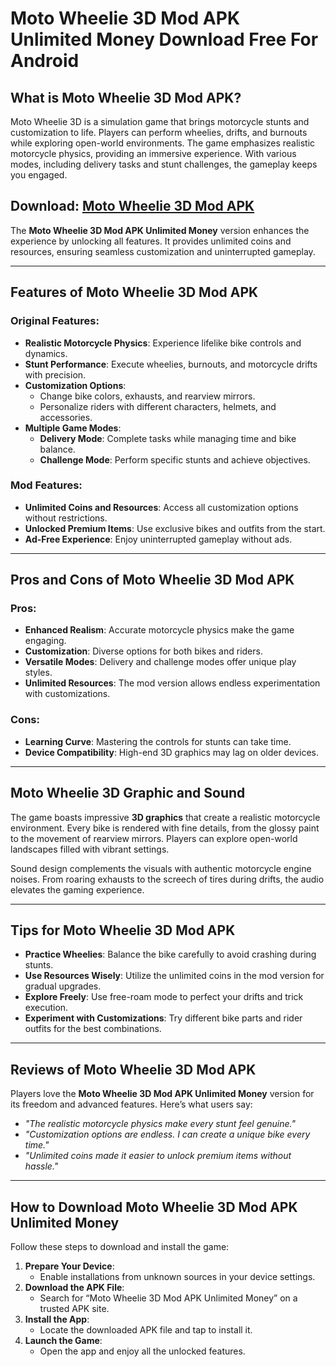 # Moto Wheelie 3D Mod APK Unlimited Money Download Free For Android

## What is Moto Wheelie 3D Mod APK?

Moto Wheelie 3D is a simulation game that brings motorcycle stunts and customization to life. Players can perform wheelies, drifts, and burnouts while exploring open-world environments. The game emphasizes realistic motorcycle physics, providing an immersive experience. With various modes, including delivery tasks and stunt challenges, the gameplay keeps you engaged.

## Download: [Moto Wheelie 3D Mod APK](https://modhello.com/moto-wheelie-3d-1/)

The **Moto Wheelie 3D Mod APK Unlimited Money** version enhances the experience by unlocking all features. It provides unlimited coins and resources, ensuring seamless customization and uninterrupted gameplay.

---

## Features of Moto Wheelie 3D Mod APK

### Original Features:
- **Realistic Motorcycle Physics**: Experience lifelike bike controls and dynamics.
- **Stunt Performance**: Execute wheelies, burnouts, and motorcycle drifts with precision.
- **Customization Options**:
  - Change bike colors, exhausts, and rearview mirrors.
  - Personalize riders with different characters, helmets, and accessories.
- **Multiple Game Modes**:
  - **Delivery Mode**: Complete tasks while managing time and bike balance.
  - **Challenge Mode**: Perform specific stunts and achieve objectives.

### Mod Features:
- **Unlimited Coins and Resources**: Access all customization options without restrictions.
- **Unlocked Premium Items**: Use exclusive bikes and outfits from the start.
- **Ad-Free Experience**: Enjoy uninterrupted gameplay without ads.

---

## Pros and Cons of Moto Wheelie 3D Mod APK

### Pros:
- **Enhanced Realism**: Accurate motorcycle physics make the game engaging.
- **Customization**: Diverse options for both bikes and riders.
- **Versatile Modes**: Delivery and challenge modes offer unique play styles.
- **Unlimited Resources**: The mod version allows endless experimentation with customizations.

### Cons:
- **Learning Curve**: Mastering the controls for stunts can take time.
- **Device Compatibility**: High-end 3D graphics may lag on older devices.

---

## Moto Wheelie 3D Graphic and Sound

The game boasts impressive **3D graphics** that create a realistic motorcycle environment. Every bike is rendered with fine details, from the glossy paint to the movement of rearview mirrors. Players can explore open-world landscapes filled with vibrant settings.

Sound design complements the visuals with authentic motorcycle engine noises. From roaring exhausts to the screech of tires during drifts, the audio elevates the gaming experience.

---

## Tips for Moto Wheelie 3D Mod APK

- **Practice Wheelies**: Balance the bike carefully to avoid crashing during stunts.
- **Use Resources Wisely**: Utilize the unlimited coins in the mod version for gradual upgrades.
- **Explore Freely**: Use free-roam mode to perfect your drifts and trick execution.
- **Experiment with Customizations**: Try different bike parts and rider outfits for the best combinations.

---

## Reviews of Moto Wheelie 3D Mod APK

Players love the **Moto Wheelie 3D Mod APK Unlimited Money** version for its freedom and advanced features. Here’s what users say:

- *"The realistic motorcycle physics make every stunt feel genuine."*
- *"Customization options are endless. I can create a unique bike every time."*
- *"Unlimited coins made it easier to unlock premium items without hassle."*

---

## How to Download Moto Wheelie 3D Mod APK Unlimited Money

Follow these steps to download and install the game:

1. **Prepare Your Device**:
   - Enable installations from unknown sources in your device settings.
2. **Download the APK File**:
   - Search for “Moto Wheelie 3D Mod APK Unlimited Money” on a trusted APK site.
3. **Install the App**:
   - Locate the downloaded APK file and tap to install it.
4. **Launch the Game**:
   - Open the app and enjoy all the unlocked features.
